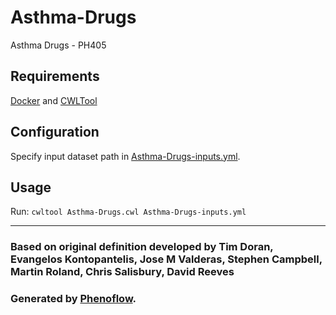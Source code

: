 # Asthma-Drugs

Asthma Drugs - PH405

## Requirements

[Docker](https://docs.docker.com/install/) and [CWLTool](https://github.com/common-workflow-language/cwltool#install)

## Configuration

Specify input dataset path in [Asthma-Drugs-inputs.yml](Asthma-Drugs-inputs.yml).

## Usage

Run: `cwltool Asthma-Drugs.cwl Asthma-Drugs-inputs.yml`

***

### Based on original definition developed by Tim Doran, Evangelos Kontopantelis, Jose M Valderas, Stephen Campbell, Martin Roland, Chris Salisbury, David Reeves
### Generated by [Phenoflow](https://kclhi.org/phenoflow).
